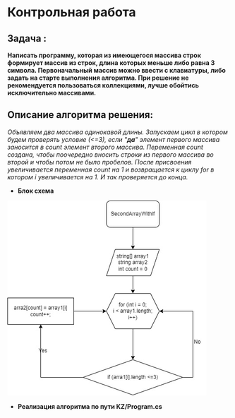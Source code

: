 # Контрольная работа

## Задача :
**Написать программу, которая из имеющегося массива строк формирует массив из строк, длина которых меньше либо равна 3 символа. Первоначальный массив можно ввести с клавиатуры, либо задать на старте выполнения алгоритма. При решение не рекомендуется пользоваться коллекциями, лучше обойтись исключительно массивами.**

## Описание алгоритма решения:

*Объявляем два массива одинокавой длины. Запускаем цикл в котором будем проверять условие (<=3), если "**да**" элемент первого массива заносится в count элемент второго массива. Переменная count создана, чтобы поочередно вносить строки из первого массива во второй и чтобы потом не было пробелов. После присвоения увеличивается переменная count на 1 и возвращается к циклу for в котором i увеличивается на 1. И так проверяется до конца.*

+ __Блок схема__

![Блоксхема](blockdiagram.jpg)

+ __Реализация алгоритма по пути KZ/Program.cs__